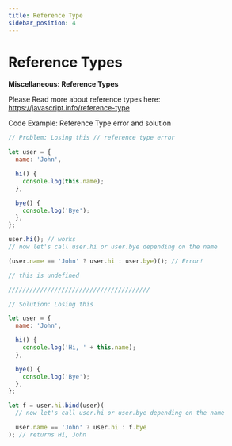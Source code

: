 ```yaml
---
title: Reference Type
sidebar_position: 4
---
```


# Reference Types

**Miscellaneous: Reference Types**

<head>
  <title>Reference Types - JavaScript Interview Questions & Answers</title>
  <meta charSet="utf-8" />
</head>

Please Read more about reference types here: <https://javascript.info/reference-type>

Code Example: Reference Type error and solution

```js
// Problem: Losing this // reference type error

let user = {
  name: 'John',

  hi() {
    console.log(this.name);
  },

  bye() {
    console.log('Bye');
  },
};

user.hi(); // works
// now let's call user.hi or user.bye depending on the name

(user.name == 'John' ? user.hi : user.bye)(); // Error!

// this is undefined

////////////////////////////////////////

// Solution: Losing this

let user = {
  name: 'John',

  hi() {
    console.log('Hi, ' + this.name);
  },

  bye() {
    console.log('Bye');
  },
};

let f = user.hi.bind(user)(
  // now let's call user.hi or user.bye depending on the name

  user.name == 'John' ? user.hi : f.bye
); // returns Hi, John
```
